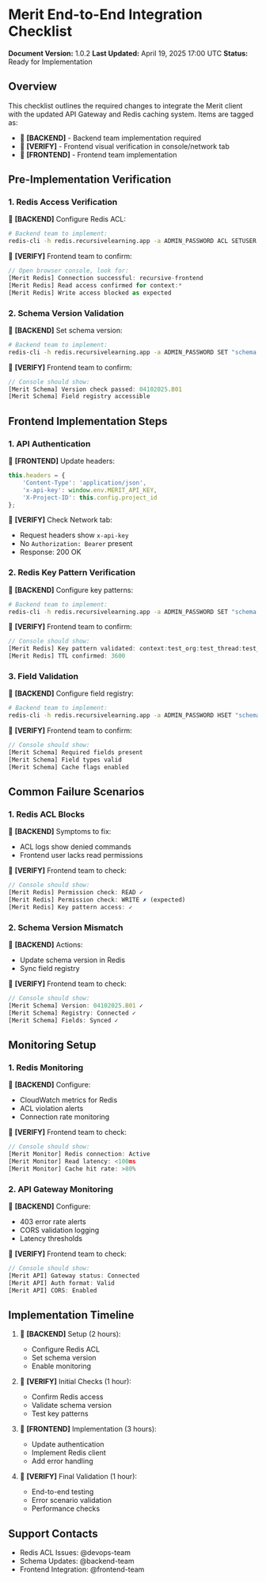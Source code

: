# Merit End-to-End Integration Checklist
**Document Version:** 1.0.2
**Last Updated:** April 19, 2025 17:00 UTC
**Status:** Ready for Implementation

## Overview
This checklist outlines the required changes to integrate the Merit client with the updated API Gateway and Redis caching system. Items are tagged as:
- 🔧 **[BACKEND]** - Backend team implementation required
- 👀 **[VERIFY]** - Frontend visual verification in console/network tab
- 🔄 **[FRONTEND]** - Frontend team implementation

## Pre-Implementation Verification

### 1. Redis Access Verification
🔧 **[BACKEND]** Configure Redis ACL:
```bash
# Backend team to implement:
redis-cli -h redis.recursivelearning.app -a ADMIN_PASSWORD ACL SETUSER recursive-frontend on >context:* allkeys +get +ping +info
```

👀 **[VERIFY]** Frontend team to confirm:
```javascript
// Open browser console, look for:
[Merit Redis] Connection successful: recursive-frontend
[Merit Redis] Read access confirmed for context:*
[Merit Redis] Write access blocked as expected
```

### 2. Schema Version Validation
🔧 **[BACKEND]** Set schema version:
```bash
# Backend team to implement:
redis-cli -h redis.recursivelearning.app -a ADMIN_PASSWORD SET "schema:exposed_fields:rollout_version" "04102025.B01"
```

👀 **[VERIFY]** Frontend team to confirm:
```javascript
// Console should show:
[Merit Schema] Version check passed: 04102025.B01
[Merit Schema] Field registry accessible
```

## Frontend Implementation Steps

### 1. API Authentication
🔄 **[FRONTEND]** Update headers:
```javascript
this.headers = {
    'Content-Type': 'application/json',
    'x-api-key': window.env.MERIT_API_KEY,
    'X-Project-ID': this.config.project_id
};
```

👀 **[VERIFY]** Check Network tab:
- Request headers show `x-api-key`
- No `Authorization: Bearer` present
- Response: 200 OK

### 2. Redis Key Pattern Verification
🔧 **[BACKEND]** Configure key patterns:
```bash
# Backend team to implement:
redis-cli -h redis.recursivelearning.app -a ADMIN_PASSWORD SET "schema:key_patterns:context" "context:{org_id}:{thread_id}:{field_id}"
```

👀 **[VERIFY]** Frontend team to confirm:
```javascript
// Console should show:
[Merit Redis] Key pattern validated: context:test_org:test_thread:test_field
[Merit Redis] TTL confirmed: 3600
```

### 3. Field Validation
🔧 **[BACKEND]** Configure field registry:
```bash
# Backend team to implement:
redis-cli -h redis.recursivelearning.app -a ADMIN_PASSWORD HSET "schema:fields:allowed" "Field_AT_ID" "1" "Field_ID" "1"
```

👀 **[VERIFY]** Frontend team to confirm:
```javascript
// Console should show:
[Merit Schema] Required fields present
[Merit Schema] Field types valid
[Merit Schema] Cache flags enabled
```

## Common Failure Scenarios

### 1. Redis ACL Blocks
🔧 **[BACKEND]** Symptoms to fix:
- ACL logs show denied commands
- Frontend user lacks read permissions

👀 **[VERIFY]** Frontend team to check:
```javascript
// Console should show:
[Merit Redis] Permission check: READ ✓
[Merit Redis] Permission check: WRITE ✗ (expected)
[Merit Redis] Key pattern access: ✓
```

### 2. Schema Version Mismatch
🔧 **[BACKEND]** Actions:
- Update schema version in Redis
- Sync field registry

👀 **[VERIFY]** Frontend team to check:
```javascript
// Console should show:
[Merit Schema] Version: 04102025.B01 ✓
[Merit Schema] Registry: Connected ✓
[Merit Schema] Fields: Synced ✓
```

## Monitoring Setup

### 1. Redis Monitoring
🔧 **[BACKEND]** Configure:
- CloudWatch metrics for Redis
- ACL violation alerts
- Connection rate monitoring

👀 **[VERIFY]** Frontend team to check:
```javascript
// Console should show:
[Merit Monitor] Redis connection: Active
[Merit Monitor] Read latency: <100ms
[Merit Monitor] Cache hit rate: >80%
```

### 2. API Gateway Monitoring
🔧 **[BACKEND]** Configure:
- 403 error rate alerts
- CORS validation logging
- Latency thresholds

👀 **[VERIFY]** Frontend team to check:
```javascript
// Console should show:
[Merit API] Gateway status: Connected
[Merit API] Auth format: Valid
[Merit API] CORS: Enabled
```

## Implementation Timeline

1. 🔧 **[BACKEND]** Setup (2 hours):
   - Configure Redis ACL
   - Set schema version
   - Enable monitoring

2. 👀 **[VERIFY]** Initial Checks (1 hour):
   - Confirm Redis access
   - Validate schema version
   - Test key patterns

3. 🔄 **[FRONTEND]** Implementation (3 hours):
   - Update authentication
   - Implement Redis client
   - Add error handling

4. 👀 **[VERIFY]** Final Validation (1 hour):
   - End-to-end testing
   - Error scenario validation
   - Performance checks

## Support Contacts
- Redis ACL Issues: @devops-team
- Schema Updates: @backend-team
- Frontend Integration: @frontend-team 